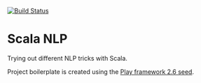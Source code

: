 [![Build Status](https://travis-ci.org/paasovaara/scala-nlp.svg?branch=master)](https://travis-ci.org/paasovaara/scala-nlp)

# Scala NLP

Trying out different NLP tricks with Scala.

Project boilerplate is created using the [Play framework 2.6 seed](https://www.playframework.com/documentation/2.6.x/NewApplication). 

